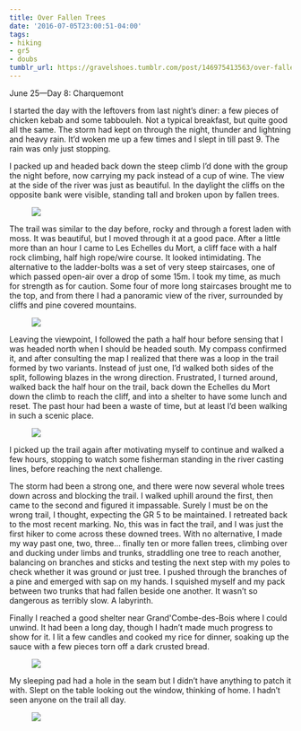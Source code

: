 ```yaml
---
title: Over Fallen Trees
date: '2016-07-05T23:00:51-04:00'
tags:
- hiking
- gr5
- doubs
tumblr_url: https://gravelshoes.tumblr.com/post/146975413563/over-fallen-trees
---
```

June 25—Day 8: Charquemont

I started the day with the leftovers from last night’s diner: a few pieces of chicken kebab and some tabbouleh. Not a typical breakfast, but quite good all the same. The storm had kept on through the night, thunder and lightning and heavy rain. It’d woken me up a few times and I slept in till past 9. The rain was only just stopping.

I packed up and headed back down the steep climb I’d done with the group the night before, now carrying my pack instead of a cup of wine. The view at the side of the river was just as beautiful. In the daylight the cliffs on the opposite bank were visible, standing tall and broken upon by fallen trees.

<figure class="tmblr-full" data-orig-height="1776" data-orig-width="1184"><img src="https://66.media.tumblr.com/f9f843a64a5d1319928a9118f5f684a1/tumblr_inline_o9ul89AdIU1uncvcw_540.jpg" data-orig-height="1776" data-orig-width="1184"></figure>

The trail was similar to the day before, rocky and through a forest laden with moss. It was beautiful, but I moved through it at a good pace. After a little more than an hour I came to Les Echelles du Mort, a cliff face with a half rock climbing, half high rope/wire course. It looked intimidating. The alternative to the ladder-bolts was a set of very steep staircases, one of which passed open-air over a drop of some 15m. I took my time, as much for strength as for caution. Some four of more long staircases brought me to the top, and from there I had a panoramic view of the river, surrounded by cliffs and pine covered mountains.

<figure class="tmblr-full" data-orig-height="3264" data-orig-width="2448"><img src="https://66.media.tumblr.com/c52b8048e4179564d35a1fc331fe2e81/tumblr_inline_o9ul6gr3JK1uncvcw_540.jpg" data-orig-height="3264" data-orig-width="2448"></figure>

Leaving the viewpoint, I followed the path a half hour before sensing that I was headed north when I should be headed south. My compass confirmed it, and after consulting the map I realized that there was a loop in the trail formed by two variants. Instead of just one, I’d walked both sides of the split, following blazes in the wrong direction. Frustrated, I turned around, walked back the half hour on the trail, back down the Echelles du Mort down the climb to reach the cliff, and into a shelter to have some lunch and reset. The past hour had been a waste of time, but at least I’d been walking in such a scenic place.

<figure class="tmblr-full" data-orig-height="1184" data-orig-width="1776"><img src="https://66.media.tumblr.com/b4079b5e02bc6b26ba4c6bf9e2b338d6/tumblr_inline_o9ukh2hrEj1uncvcw_540.jpg" data-orig-height="1184" data-orig-width="1776"></figure>

I picked up the trail again after motivating myself to continue and walked a few hours, stopping to watch some fisherman standing in the river casting lines, before reaching the next challenge.

The storm had been a strong one, and there were now several whole trees down across and blocking the trail. I walked uphill around the first, then came to the second and figured it impassable. Surely I must be on the wrong trail, I thought, expecting the GR 5 to be maintained. I retreated back to the most recent marking. No, this was in fact the trail, and I was just the first hiker to come across these downed trees. With no alternative, I made my way past one, two, three… finally ten or more fallen trees, climbing over and ducking under limbs and trunks, straddling one tree to reach another, balancing on branches and sticks and testing the next step with my poles to check whether it was ground or just tree. I pushed through the branches of a pine and emerged with sap on my hands. I squished myself and my pack between two trunks that had fallen beside one another. It wasn’t so dangerous as terribly slow. A labyrinth.

Finally I reached a good shelter near Grand'Combe-des-Bois where I could unwind. It had been a long day, though I hadn’t made much progress to show for it. I lit a few candles and cooked my rice for dinner, soaking up the sauce with a few pieces torn off a dark crusted bread.

<figure class="tmblr-full" data-orig-height="1184" data-orig-width="1776" style=""><img src="https://66.media.tumblr.com/480ae991119fd023ea4bbf35c5992d40/tumblr_inline_o9ukhvqOfG1uncvcw_540.jpg" data-orig-height="1184" data-orig-width="1776"></figure>

My sleeping pad had a hole in the seam but I didn’t have anything to patch it with. Slept on the table looking out the window, thinking of home. I hadn’t seen anyone on the trail all day.

<figure class="tmblr-full" data-orig-height="1280" data-orig-width="960"><img src="https://66.media.tumblr.com/34282ab4ac4942d98e13c814d2435405/tumblr_inline_o9uktukYzA1uncvcw_540.jpg" data-orig-height="1280" data-orig-width="960"></figure>

